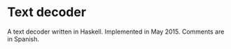 # Text decoder
A text decoder written in Haskell. Implemented in May 2015. Comments are in Spanish.
